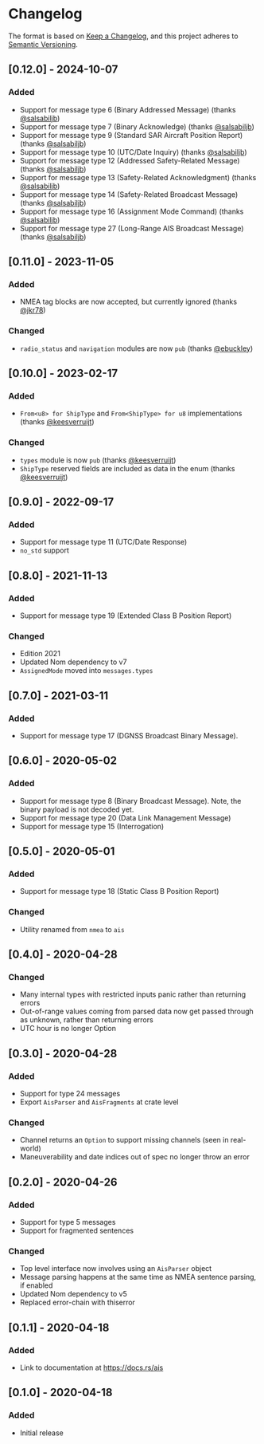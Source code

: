 # Changelog

The format is based on [Keep a Changelog](https://keepachangelog.com/en/1.0.0/),
and this project adheres to [Semantic Versioning](https://semver.org/spec/v2.0.0.html).

## [0.12.0] - 2024-10-07
### Added
- Support for message type 6 (Binary Addressed Message) (thanks [@salsabiljb](https://github.com/salsabiljb))
- Support for message type 7 (Binary Acknowledge) (thanks [@salsabiljb](https://github.com/salsabiljb))
- Support for message type 9 (Standard SAR Aircraft Position Report) (thanks [@salsabiljb](https://github.com/salsabiljb))
- Support for message type 10 (UTC/Date Inquiry) (thanks [@salsabiljb](https://github.com/salsabiljb))
- Support for message type 12 (Addressed Safety-Related Message) (thanks [@salsabiljb](https://github.com/salsabiljb))
- Support for message type 13 (Safety-Related Acknowledgment) (thanks [@salsabiljb](https://github.com/salsabiljb))
- Support for message type 14 (Safety-Related Broadcast Message) (thanks [@salsabiljb](https://github.com/salsabiljb))
- Support for message type 16 (Assignment Mode Command) (thanks [@salsabiljb](https://github.com/salsabiljb))
- Support for message type 27 (Long-Range AIS Broadcast Message) (thanks [@salsabiljb](https://github.com/salsabiljb))

## [0.11.0] - 2023-11-05
### Added
- NMEA tag blocks are now accepted, but currently ignored (thanks [@jkr78](https://github.com/jkr78))
### Changed
- `radio_status` and `navigation` modules are now `pub` (thanks [@ebuckley](https://github.com/ebuckley))

## [0.10.0] - 2023-02-17
### Added
- `From<u8> for ShipType` and `From<ShipType> for u8` implementations (thanks [@keesverruijt](https://github.com/keesverruijt))
### Changed
- `types` module is now `pub` (thanks [@keesverruijt](https://github.com/keesverruijt))
- `ShipType` reserved fields are included as data in the enum (thanks [@keesverruijt](https://github.com/keesverruijt))

## [0.9.0] - 2022-09-17
### Added
- Support for message type 11 (UTC/Date Response)
- `no_std` support

## [0.8.0] - 2021-11-13
### Added
- Support for message type 19 (Extended Class B Position Report)
### Changed
- Edition 2021
- Updated Nom dependency to v7
- `AssignedMode` moved into `messages.types`

## [0.7.0] - 2021-03-11
### Added
- Support for message type 17 (DGNSS Broadcast Binary Message).

## [0.6.0] - 2020-05-02
### Added
- Support for message type 8 (Binary Broadcast Message). Note, the binary payload is not decoded yet.
- Support for message type 20 (Data Link Management Message)
- Support for message type 15 (Interrogation)

## [0.5.0] - 2020-05-01
### Added
- Support for message type 18 (Static Class B Position Report)
### Changed
- Utility renamed from `nmea` to `ais`

## [0.4.0] - 2020-04-28
### Changed
- Many internal types with restricted inputs panic rather than returning errors
- Out-of-range values coming from parsed data now get passed through as unknown, rather than returning errors
- UTC hour is no longer Option

## [0.3.0] - 2020-04-28
### Added
- Support for type 24 messages
- Export `AisParser` and `AisFragments` at crate level

### Changed
- Channel returns an `Option` to support missing channels (seen in real-world)
- Maneuverability and date indices out of spec no longer throw an error

## [0.2.0] - 2020-04-26
### Added
- Support for type 5 messages
- Support for fragmented sentences

### Changed
- Top level interface now involves using an `AisParser` object
- Message parsing happens at the same time as NMEA sentence parsing, if enabled
- Updated Nom dependency to v5
- Replaced error-chain with thiserror

## [0.1.1] - 2020-04-18
### Added
- Link to documentation at https://docs.rs/ais

## [0.1.0] - 2020-04-18
### Added
- Initial release
